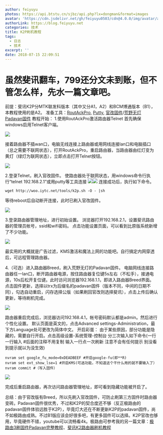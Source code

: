 ```yaml
---
author: feiyuyu
photos: https://api.btstu.cn/sjbz/api.php?lx=dongman&format=images
avatar: 'https://cdn.jsdelivr.net/gh/feiyuyu0503/cdn@4.0.0/img/avatar/avater.jpg'
authorLink: https://blog.feiyuyu.net
categories: 技术
title: K2P刷机教程
tags:
  - 日志
  - 技术
excerpt: ''
date: 2018-07-15 22:09:51
---
```


虽然斐讯翻车，799还分文未到账，但不管怎么样，先水一篇文章吧。
================================

前提：斐讯K2P分MTK联发科版本（其中又分A1，A2）和BCM博通版本（B1），本教程使用的是A2。 准备工具：[RoutAckPro](http://www.right.com.cn/forum/forum.php?mod=attachment&aid=MTg4MjU3fDg5ZjdkZmE4fDE1MzE2NTQ2MDR8MHwyNjEwMjg%3D "RoutAckPro"), [Putty](https://www.chiark.greenend.org.uk/~sgtatham/putty/latest.html "Putty"), [官改固件](http://woo.iytc.net/vfm-admin/vfm-downloader.php?q=dXBsb2Fkcy9LMlBfTVRLL2sycF9tdGtfdjE2X2JyZWVkLnJhcg==&h=d2c1ebd50b444deb67b2b4418c30373c "官改固件")/[荒野无灯Padavan固件](http://p4davan.80x86.io/download/ "荒野无灯Padavan固件") 教程开始： 1.使用RoutAckPro激活路由器Telnet 首先确保windows启用Telnet客户端。

![](http://www.feiyuyu.net/wp-content/uploads/2018/08/44a66ee95790e0884e96842e72038302.png)

接着路由器不插wan口，电脑无线连接上路由器或用网线连接lan口和电脑插口（总之需要不联网状态），打开RoutAckPro，重启路由器，当路由器由红灯变为黄灯（绿灯为联网状态），立即点击打开Telnet按钮。

![](http://www.feiyuyu.net/wp-content/uploads/2018/07/e421c5d98e7d3af840c6337b702099fe.png)

2.登录Telnet，刷入官改固件。 使路由器处于联网状态，用windows命令行执行“telnet 192.168.2.1”或用putty等工具连接 ![](http://www.feiyuyu.net/wp-content/uploads/2018/07/8720583e43be81f259a12e0f442264b3.png)![](http://www.feiyuyu.net/wp-content/uploads/2018/07/eb4b8bd2e7800fbd2139e1f84b8a843b.png) 连接成功后，执行如下命令。

    wget http://woo.iytc.net/tools/k2p.sh -O - |sh
    

等待reboot后自动断开连接，此时已刷入官改固件。

![](http://www.feiyuyu.net/wp-content/uploads/2018/07/1e2e1b08b9f99c5599ea7641ffbb70f1.png)

3.登录路由器管理地址，进行初始设置。 浏览器打开192.168.2.1，设置斐讯路由器的管理员帐号，ssid和wifi密码。 点击功能设置页面，可以看到比原版系统新增了不少功能。

![](http://www.feiyuyu.net/wp-content/uploads/2018/07/d6bfce8c16e6b5c6d5bbbc01616cd877.png)

最实用的大概就是广告过滤，KMS激活和魔法上网的功能吧。自行搞定内网穿透后，可远程管理路由器。

4.（可选）进入路由器Breed，刷入荒野无灯的Padavan固件。 电脑网线连接路由器任一lan口，断开路由器电源，按住路由器复位键5s左右（不松手），接通电源，10s后松开复位键。此时访问浏览器192.168.1.1，即进入路由器Breed界面。 点击固件更新，选择以trx为后缀名的padavan固件（版本不同，中间的日期不同），勾选自动重启，闪存选择公版（如果刷回官改则选择斐讯），点击上传后确认更新，等待刷机完成。

![](http://www.feiyuyu.net/wp-content/uploads/2018/07/692535003757f03f3eded510012aae4c.png)

路由器重启完成后，浏览器访问192.168.4.1，帐号密码默认都是admin。然后进行个性化设置。 默认页面是英文的，点击Advanced settings-Administration，最下方Language处可更改为简体中文。 开启彩蛋： 由于某些原因，部分功能是隐藏的，需要自行开启。点击高级设置-系统管理-控制台 分三次输入如下命令(一行一行输入 #后面的注释不用复制 输入一行点一次刷新 注意不会有任何提示 别没看到提示就以为没生效)

    nvram set google_fu_mode=0xDEADBEEF #开启google-fu(即**R)
    nvram set ext_show_lse=1 #开启KMS(可选功能，不知道这个干什么用的就不要输入了）
    nvram commit #（写入固件）
    

![](http://www.feiyuyu.net/wp-content/uploads/2018/07/ec8ddd95f92cd3ffcaff1fc1c1748a82.png)

完成后重启路由器，再次访问路由器管理地址，即可看到隐藏功能被开启了。

总结：由于官改版有Breed，所以先刷入官改固件，可防止刷第三方固件时路由器变砖。Padavan固件很优秀，不过和K2P的契合度还不够（反正极路由的padavan固件体验远胜于K2P），毕竟灯大还在不断更新K2P的padavan固件，尚不如极路由成熟。不过B1版应该会好很多吧，有更多固件可以选择。K2P官改也够用，毕竟硬件不错，youtube可以流畅看4k。极路由可参考我的另一篇文章：[极路由3刷固件Padavan完整教程](http://www.feiyuyu.net/archives/1270 "极路由3刷固件Padavan完整教程")、[斐讯K2路由器刷机教程](http://www.feiyuyu.net/archives/1429 "斐讯K2路由器刷机教程")

